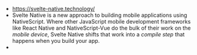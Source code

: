 - https://svelte-native.technology/
- Svelte Native is a new approach to building mobile applications using NativeScript. Where other JavaScript mobile development frameworks like React Native and NativeScript-Vue do the bulk of their work on the *mobile device*, Svelte Native shifts that work into a *compile step* that happens	when you build your app.
-